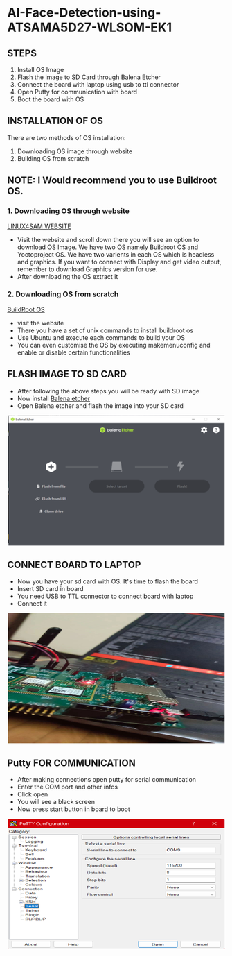 # AI-Face-Detection-using-ATSAMA5D27-WLSOM-EK1

## STEPS
1. Install OS Image
2. Flash the image to SD Card through Balena Etcher
3. Connect the board with laptop using usb to ttl connector
4. Open Putty for communication with board
5. Boot the board with OS

## INSTALLATION OF OS
There are two methods of OS installation:
1. Downloading OS image through website
2. Building OS from scratch

## NOTE: I Would recommend you to use Buildroot OS.

### 1. Downloading OS through website
[LINUX4SAM WEBSITE](https://www.linux4sam.org/bin/view/Linux4SAM/Sama5d27WLSom1EKMainPage)

- Visit the website and scroll down there you will see an option to download OS Image. We have two OS namely Buildroot OS and Yoctoproject OS. We have two varients in each OS which is headless and graphics. If you want to connect with Display and get video output, remember to download Graphics version for use.
- After downloading the OS extract it

 ### 2. Downloading OS from scratch
 [BuildRoot OS](https://www.linux4sam.org/bin/view/Linux4SAM/BuildRoot)

 - visit the website
 - There you have a set of unix commands to install buildroot os
 - Use Ubuntu and execute each commands to build your OS
 - You can even customise the OS by executing makemenuconfig and enable or disable certain functionalities

## FLASH IMAGE TO SD CARD
- After following the above steps you will be ready with SD image
- Now install [Balena etcher](https://etcher.balena.io/)
- Open Balena etcher and flash the image into your SD card
<p align=center>
<img src="balena etcher.PNG" width="500" height="300">
</p>

## CONNECT BOARD TO LAPTOP
- Now you have your sd card with OS. It's time to flash the board
- Insert SD card in board
- You need USB to TTL connector to connect board with laptop
- Connect it
<p align=center>
<img src="1.jpeg" width="500" height="300">
</p>

## Putty FOR COMMUNICATION
- After making connections open putty for serial communication
- Enter the COM port and other infos
- Click open
- You will see a black screen
- Now press start button in board to boot
<p align=center>
<img src="3.png" width="500" height="300">
</p>


 

